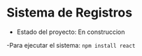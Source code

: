 <h1>Sistema de Registros</h1>

- Estado del proyecto: En construccion

-Para ejecutar el sistema:
```npm install react```
